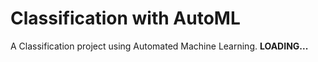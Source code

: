 # Classification with AutoML
A Classification project using Automated Machine Learning.
**LOADING...**